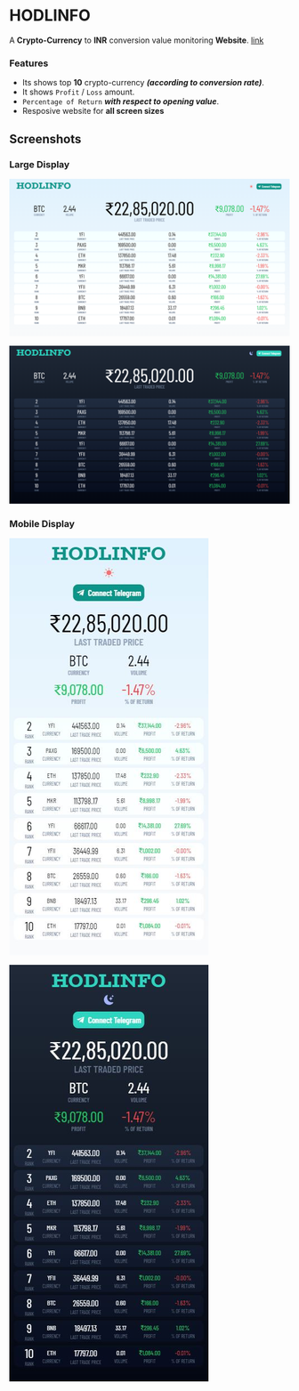 # HODLINFO
A **Crypto-Currency** to **INR** conversion value monitoring **Website**. [link](https://crypto-two-monitor.vercel.app/)

### Features
* Its shows top **10** crypto-currency ***(according to conversion rate)***.
* It shows `Profit` / `Loss` amount.
* `Percentage of Return` ***with respect to opening value***.
* Resposive website for **all screen sizes**

## Screenshots

### Large Display

![Large_light](public/Large_light.png)

![Large_dark](public/Large_dark.png)

### Mobile Display

![Mobile_light](public/Mobile_light.JPG)

![Mobile_dark](public/Mobile_dark.JPG)